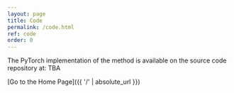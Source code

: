 ```yaml
---
layout: page
title: Code
permalink: /code.html
ref: code
order: 0
---
```


The PyTorch implementation of the method is available on the source code repository at: TBA


[Go to the Home Page]({{ '/' | absolute_url }})

